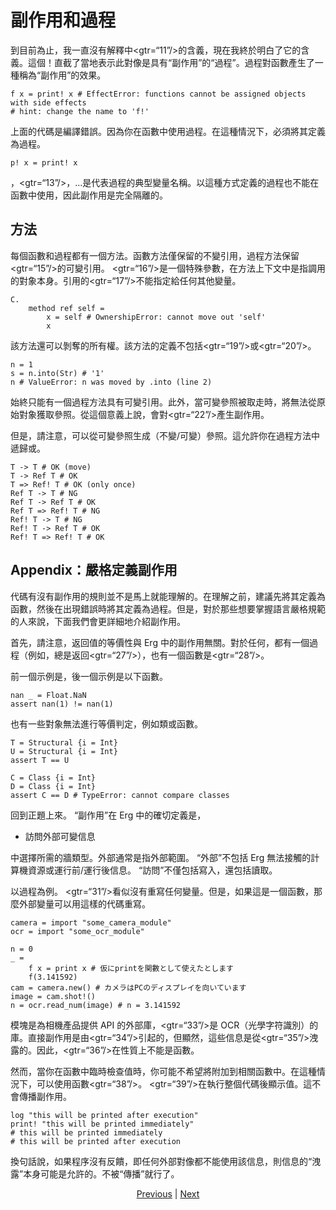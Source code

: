 # 副作用和過程

到目前為止，我一直沒有解釋中<gtr=“11”/>的含義，現在我終於明白了它的含義。這個！直截了當地表示此對像是具有“副作用”的“過程”。過程對函數產生了一種稱為“副作用”的效果。


```erg
f x = print! x # EffectError: functions cannot be assigned objects with side effects
# hint: change the name to 'f!'
```

上面的代碼是編譯錯誤。因為你在函數中使用過程。在這種情況下，必須將其定義為過程。


```erg
p! x = print! x
```

，<gtr=“13”/>，...是代表過程的典型變量名稱。以這種方式定義的過程也不能在函數中使用，因此副作用是完全隔離的。

## 方法

每個函數和過程都有一個方法。函數方法僅保留的不變引用，過程方法保留<gtr=“15”/>的可變引用。 <gtr=“16”/>是一個特殊參數，在方法上下文中是指調用的對象本身。引用的<gtr=“17”/>不能指定給任何其他變量。


```erg
C.
    method ref self =
        x = self # OwnershipError: cannot move out 'self'
        x
```

該方法還可以剝奪的所有權。該方法的定義不包括<gtr=“19”/>或<gtr=“20”/>。


```erg
n = 1
s = n.into(Str) # '1'
n # ValueError: n was moved by .into (line 2)
```

始終只能有一個過程方法具有可變引用。此外，當可變參照被取走時，將無法從原始對象獲取參照。從這個意義上說，會對<gtr=“22”/>產生副作用。

但是，請注意，可以從可變參照生成（不變/可變）參照。這允許你在過程方法中遞歸或。


```erg
T -> T # OK (move)
T -> Ref T # OK
T => Ref! T # OK (only once)
Ref T -> T # NG
Ref T -> Ref T # OK
Ref T => Ref! T # NG
Ref! T -> T # NG
Ref! T -> Ref T # OK
Ref! T => Ref! T # OK
```

## Appendix：嚴格定義副作用

代碼有沒有副作用的規則並不是馬上就能理解的。在理解之前，建議先將其定義為函數，然後在出現錯誤時將其定義為過程。但是，對於那些想要掌握語言嚴格規範的人來說，下面我們會更詳細地介紹副作用。

首先，請注意，返回值的等價性與 Erg 中的副作用無關。對於任何，都有一個過程（例如，總是返回<gtr=“27”/>），也有一個函數是<gtr=“28”/>。

前一個示例是，後一個示例是以下函數。


```erg
nan _ = Float.NaN
assert nan(1) != nan(1)
```

也有一些對象無法進行等價判定，例如類或函數。


```erg
T = Structural {i = Int}
U = Structural {i = Int}
assert T == U

C = Class {i = Int}
D = Class {i = Int}
assert C == D # TypeError: cannot compare classes
```

回到正題上來。 “副作用”在 Erg 中的確切定義是，

* 訪問外部可變信息

中選擇所需的牆類型。外部通常是指外部範圍。 “外部”不包括 Erg 無法接觸的計算機資源或運行前/運行後信息。 “訪問”不僅包括寫入，還包括讀取。

以過程為例。 <gtr=“31”/>看似沒有重寫任何變量。但是，如果這是一個函數，那麼外部變量可以用這樣的代碼重寫。


```erg
camera = import "some_camera_module"
ocr = import "some_ocr_module"

n = 0
_ =
    f x = print x # 仮にprintを関數として使えたとします
    f(3.141592)
cam = camera.new() # カメラはPCのディスプレイを向いています
image = cam.shot!()
n = ocr.read_num(image) # n = 3.141592
```

模塊是為相機產品提供 API 的外部庫，<gtr=“33”/>是 OCR（光學字符識別）的庫。直接副作用是由<gtr=“34”/>引起的，但顯然，這些信息是從<gtr=“35”/>洩露的。因此，<gtr=“36”/>在性質上不能是函數。

然而，當你在函數中臨時檢查值時，你可能不希望將附加到相關函數中。在這種情況下，可以使用函數<gtr=“38”/>。 <gtr=“39”/>在執行整個代碼後顯示值。這不會傳播副作用。


```erg
log "this will be printed after execution"
print! "this will be printed immediately"
# this will be printed immediately
# this will be printed after execution
```

換句話說，如果程序沒有反饋，即任何外部對像都不能使用該信息，則信息的“洩露”本身可能是允許的。不被“傳播”就行了。

<p align='center'>
    <a href='./06_operator.md'>Previous</a> | <a href='./08_procedure.md'>Next</a>
</p>